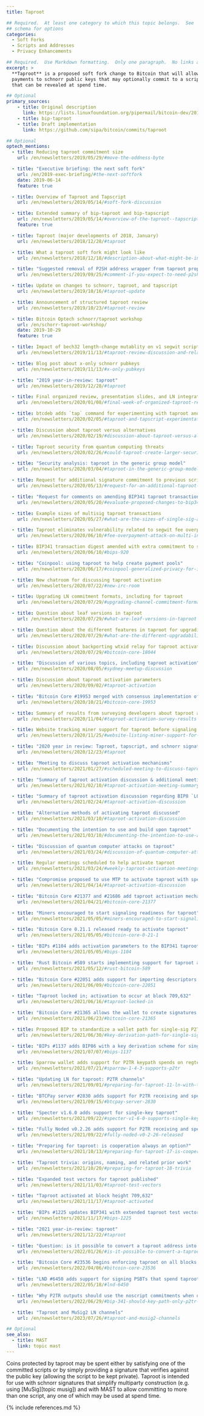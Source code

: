 ```yaml
---
title: Taproot

## Required.  At least one category to which this topic belongs.  See
## schema for options
categories:
  - Soft Forks
  - Scripts and Addresses
  - Privacy Enhancements

## Required.  Use Markdown formatting.  Only one paragraph.  No links allowed.
excerpt: >
  **Taproot** is a proposed soft fork change to Bitcoin that will allow
  payments to schnorr public keys that may optionally commit to a script
  that can be revealed at spend time.

## Optional
primary_sources:
    - title: Original description
      link: https://lists.linuxfoundation.org/pipermail/bitcoin-dev/2018-January/015614.html
    - title: bip-taproot
    - title: Draft implementation
      link: https://github.com/sipa/bitcoin/commits/taproot

## Optional
optech_mentions:
  - title: Reducing taproot commitment size
    url: /en/newsletters/2019/05/29/#move-the-oddness-byte

  - title: "Executive briefing: the next soft fork"
    url: /en/2019-exec-briefing/#the-next-softfork
    date: 2019-06-14
    feature: true

  - title: Overview of Taproot and Tapscript
    url: /en/newsletters/2019/05/14/#soft-fork-discussion

  - title: Extended summary of bip-taproot and bip-tapscript
    url: /en/newsletters/2019/05/14/#overview-of-the-taproot--tapscript-proposed-bips
    feature: true

  - title: Taproot (major developments of 2018, January)
    url: /en/newsletters/2018/12/28/#taproot

  - title: What a taproot soft fork might look like
    url: /en/newsletters/2018/12/18/#description-about-what-might-be-included-in-a-schnorr-taproot-soft-fork

  - title: "Suggested removal of P2SH address wrapper from taproot proposal"
    url: /en/newsletters/2019/09/25/#comment-if-you-expect-to-need-p2sh-wrapped-taproot-addresses

  - title: Update on changes to schnorr, taproot, and tapscript
    url: /en/newsletters/2019/10/16/#taproot-update

  - title: Announcement of structured taproot review
    url: /en/newsletters/2019/10/23/#taproot-review

  - title: Bitcoin Optech schnorr/taproot workshop
    url: /en/schorr-taproot-workshop/
    date: 2019-10-29
    feature: true

  - title: Impact of bech32 length-change mutablity on v1 segwit script length
    url: /en/newsletters/2019/11/13/#taproot-review-discussion-and-related-information

  - title: Blog post about x-only schnorr pubkeys
    url: /en/newsletters/2019/11/13/#x-only-pubkeys

  - title: "2019 year-in-review: taproot"
    url: /en/newsletters/2019/12/28/#taproot

  - title: Final organized review, presentation slides, and LN integration ideas
    url: /en/newsletters/2020/01/08/#final-week-of-organized-taproot-review

  - title: btcdeb adds `tap` command for experimenting with taproot and tapscript
    url: /en/newsletters/2020/02/05/#taproot-and-tapscript-experimentation-tool

  - title: Discussion about taproot versus alternatives
    url: /en/newsletters/2020/02/19/#discussion-about-taproot-versus-alternatives

  - title: Taproot security from quantum computing threats
    url: /en/newsletters/2020/02/26/#could-taproot-create-larger-security-risks-or-hinder-future-protocol-adjustments-re-quantum-threats

  - title: "Security analysis: taproot in the generic group model"
    url: /en/newsletters/2020/03/04/#taproot-in-the-generic-group-model

  - title: Request for additional signature commitment to previous scriptPubKeys
    url: /en/newsletters/2020/05/13/#request-for-an-additional-taproot-signature-commitment

  - title: "Request for comments on amending BIP341 taproot transaction digest"
    url: /en/newsletters/2020/05/20/#evaluate-proposed-changes-to-bip341-taproot-transaction-digest

  - title: Example sizes of multisig taproot transactions
    url: /en/newsletters/2020/05/27/#what-are-the-sizes-of-single-sig-and-2-of-3-multisig-taproot-inputs

  - title: Taproot eliminates vulnerability related to segwit fee overpayment attack
    url: /en/newsletters/2020/06/10/#fee-overpayment-attack-on-multi-input-segwit-transactions

  - title: BIP341 transaction digest amended with extra commitment to scriptPubKeys
    url: /en/newsletters/2020/06/10/#bips-920

  - title: "Coinpool: using taproot to help create payment pools"
    url: /en/newsletters/2020/06/17/#coinpool-generalized-privacy-for-identifiable-onchain-protocols

  - title: New chatroom for discussing taproot activation
    url: /en/newsletters/2020/07/22/#new-irc-room

  - title: Upgrading LN commitment formats, including for taproot
    url: /en/newsletters/2020/07/29/#upgrading-channel-commitment-formats

  - title: Question about leaf versions in taproot
    url: /en/newsletters/2020/07/29/#what-are-leaf-versions-in-taproot

  - title: Question about the different features in taproot for upgrading
    url: /en/newsletters/2020/07/29/#what-are-the-different-upgradability-features-in-the-bip-taproot-bip341-proposal

  - title: Discussion about backporting wtxid relay for taproot activation
    url: /en/newsletters/2020/07/29/#bitcoin-core-18044

  - title: "Discussion of various topics, including taproot activation"
    url: /en/newsletters/2020/08/05/#sydney-meetup-discussion

  - title: Discussion about taproot activation parameters
    url: /en/newsletters/2020/09/02/#taproot-activation

  - title: "Bitcoin Core #19953 merged with consensus implementation of BIP341"
    url: /en/newsletters/2020/10/21/#bitcoin-core-19953

  - title: Summary of results from surveying developers about taproot activation
    url: /en/newsletters/2020/11/04/#taproot-activation-survey-results

  - title: Website tracking miner support for taproot before signaling begins
    url: /en/newsletters/2020/11/25/#website-listing-miner-support-for-taproot-activation

  - title: "2020 year in review: Taproot, tapscript, and schnorr signatures"
    url: /en/newsletters/2020/12/23/#taproot

  - title: "Meeting to discuss taproot activation mechanisms"
    url: /en/newsletters/2021/01/27/#scheduled-meeting-to-discuss-taproot-activation

  - title: "Summary of taproot activation discussion & additional meeting scheduled"
    url: /en/newsletters/2021/02/10/#taproot-activation-meeting-summary-and-follow-up

  - title: "Summary of taproot activation discussion regarding BIP8 `LOT` parameter"
    url: /en/newsletters/2021/02/24/#taproot-activation-discussion

  - title: "Alternative methods of activating taproot discussed"
    url: /en/newsletters/2021/03/10/#taproot-activation-discussion

  - title: "Documenting the intention to use and build upon taproot"
    url: /en/newsletters/2021/03/10/#documenting-the-intention-to-use-and-build-upon-taproot

  - title: "Discussion of quantum computer attacks on taproot"
    url: /en/newsletters/2021/03/24/#discussion-of-quantum-computer-attacks-on-taproot

  - title: Regular meetings scheduled to help activate taproot
    url: /en/newsletters/2021/03/24/#weekly-taproot-activation-meetings

  - title: "Compromise proposed to use MTP to activate taproot with speedy trial"
    url: /en/newsletters/2021/04/14/#taproot-activation-discussion

  - title: "Bitcoin Core #21377 and #21686 add taproot activation mechanism and params"
    url: /en/newsletters/2021/04/21/#bitcoin-core-21377

  - title: "Miners encouraged to start signaling readiness for taproot"
    url: /en/newsletters/2021/05/05/#miners-encouraged-to-start-signaling-for-taproot

  - title: "Bitcoin Core 0.21.1 released ready to activate taproot"
    url: /en/newsletters/2021/05/05/#bitcoin-core-0-21-1

  - title: "BIPs #1104 adds activation parameters to the BIP341 taproot specification"
    url: /en/newsletters/2021/05/05/#bips-1104

  - title: "Rust Bitcoin #589 starts implementing support for taproot and schnorr signatures"
    url: /en/newsletters/2021/05/12/#rust-bitcoin-589

  - title: "Bitcoin Core #22051 adds support for importing descriptors for taproot outputs"
    url: /en/newsletters/2021/06/09/#bitcoin-core-22051

  - title: "Taproot locked in; activation to occur at block 709,632"
    url: /en/newsletters/2021/06/16/#taproot-locked-in

  - title: "Bitcoin Core #21365 allows the wallet to create signatures for P2TR spends"
    url: /en/newsletters/2021/06/23/#bitcoin-core-21365

  - title: Proposed BIP to standardize a wallet path for single-sig P2TR addresses
    url: /en/newsletters/2021/06/30/#key-derivation-path-for-single-sig-p2tr

  - title: "BIPs #1137 adds BIP86 with a key derivation scheme for single key P2TR outputs"
    url: /en/newsletters/2021/07/07/#bips-1137

  - title: Sparrow wallet adds support for P2TR keypath spends on regtest and signet
    url: /en/newsletters/2021/07/21/#sparrow-1-4-3-supports-p2tr

  - title: "Updating LN for taproot: P2TR channels"
    url: /en/newsletters/2021/09/01/#preparing-for-taproot-11-ln-with-taproot

  - title: "BTCPay server #2830 adds support for P2TR receiving and spending"
    url: /en/newsletters/2021/09/15/#btcpay-server-2830

  - title: "Specter v1.6.0 adds support for single-key taproot"
    url: /en/newsletters/2021/09/22/#specter-v1-6-0-supports-single-key-taproot

  - title: "Fully Noded v0.2.26 adds support for P2TR receiving and spending"
    url: /en/newsletters/2021/09/22/#fully-noded-v0-2-26-released

  - title: "Preparing for taproot: is cooperation always an option?"
    url: /en/newsletters/2021/10/13/#preparing-for-taproot-17-is-cooperation-always-an-option

  - title: "Taproot trivia: origins, naming, and related prior work"
    url: /en/newsletters/2021/10/20/#preparing-for-taproot-18-trivia

  - title: "Expanded test vectors for taproot published"
    url: /en/newsletters/2021/11/03/#taproot-test-vectors

  - title: "Taproot activated at block height 709,632"
    url: /en/newsletters/2021/11/17/#taproot-activated

  - title: "BIPs #1225 updates BIP341 with extended taproot test vectors"
    url: /en/newsletters/2021/11/17/#bips-1225

  - title: "2021 year-in-review: taproot"
    url: /en/newsletters/2021/12/22/#taproot

  - title: "Question: is it possible to convert a taproot address into a v0 native segwit address?"
    url: /en/newsletters/2022/01/26/#is-it-possible-to-convert-a-taproot-address-into-a-v0-native-segwit-address

  - title: "Bitcoin Core #23536 begins enforcing taproot on all blocks (except one) with segwit active"
    url: /en/newsletters/2022/04/06/#bitcoin-core-23536

  - title: "LND #6450 adds support for signing PSBTs that spend taproot outputs"
    url: /en/newsletters/2022/05/18/#lnd-6450

  - title: "Why P2TR outputs should use the noscript commitments when only keypath spending is desired"
    url: /en/newsletters/2022/06/29/#bip-341-should-key-path-only-p2tr-be-eschewed-altogether

  - title: "Taproot and MuSig2 LN channels"
    url: /en/newsletters/2023/07/26/#taproot-and-musig2-channels

## Optional
see_also:
  - title: MAST
    link: topic mast
---
```

Coins protected by taproot may be spent either by satisfying one of
the committed scripts or by simply providing a signature that verifies
against the public key (allowing the script to be kept private).
Taproot is intended for use with schnorr signatures that simplify
multiparty construction (e.g. using [MuSig][topic musig]) and with MAST to
allow committing to more than one script, any one of which may be
used at spend time.

{% include references.md %}
